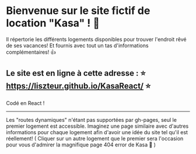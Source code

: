 # Bienvenue sur le site fictif de location "Kasa" ! :rose:

Il répertorie les différents logements disponibles pour trouver l'endroit rêvé de ses vacances!
Et fournis avec tout un tas d'informations complémentaires! :+1:

Le site est en ligne à cette adresse : :star:   https://liszteur.github.io/KasaReact/    :star:
-
Codé en React ! 

----------------------------------------------------------------------------------------------------------
Les "routes dynamiques" n'étant pas supportées par gh-pages, seul le premier logement est accessible. 
Imaginez une page similaire avec d'autres informations pour chaque logement afin d'avoir une idée du site tel qu'il est réellement! 
( Cliquer sur un autre logement que le premier sera l'occasion pour vous d'admirer la magnifique page 404 error de Kasa :rose: )

